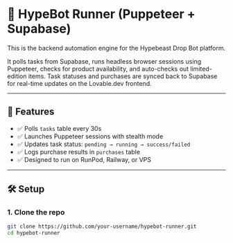 # 🧠 HypeBot Runner (Puppeteer + Supabase)

This is the backend automation engine for the Hypebeast Drop Bot platform.

It polls tasks from Supabase, runs headless browser sessions using Puppeteer, checks for product availability, and auto-checks out limited-edition items. Task statuses and purchases are synced back to Supabase for real-time updates on the Lovable.dev frontend.

---

## 🚀 Features

- ✅ Polls `tasks` table every 30s
- ✅ Launches Puppeteer sessions with stealth mode
- ✅ Updates task status: `pending → running → success/failed`
- ✅ Logs purchase results in `purchases` table
- ✅ Designed to run on RunPod, Railway, or VPS

---

## 🛠 Setup

### 1. Clone the repo

```bash
git clone https://github.com/your-username/hypebot-runner.git
cd hypebot-runner
